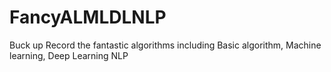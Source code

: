 # FancyALMLDLNLP
Buck up
Record the fantastic algorithms including Basic algorithm, Machine learning, Deep Learning NLP
